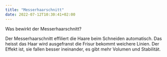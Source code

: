 ```yaml
---
title: "Messerhaarschnitt"
date: 2022-07-12T10:30:41+02:00
---
```


Was bewirkt der Messerhaarschnitt?

Der Messerhaarschnitt effiliert die Haare beim Schneiden automatisch. Das heisst das Haar wird ausgefranst die Frisur bekommt weichere Linien. Der Effekt ist, sie fallen besser ineinander, es gibt mehr Volumen und Stabilität.
